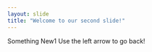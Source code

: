 ```yaml
---
layout: slide
title: "Welcome to our second slide!"
---
```

Something New1
Use the left arrow to go back!
